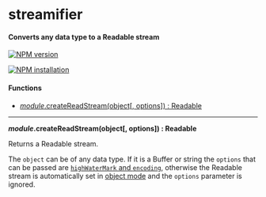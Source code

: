 streamifier
===========

#### Converts any data type to a Readable stream ####

[![NPM version](https://badge.fury.io/js/streamifier.png)](http://badge.fury.io/js/streamifier "Fury Version Badge")

[![NPM installation](https://nodei.co/npm/streamifier.png?mini=true)](https://nodei.co/npm/streamifier "NodeICO Badge")

#### Functions ####

- [_module_.createReadStream(object[, options]) : Readable](#createReadStream)

---

<a name="createReadStream"></a>
___module_.createReadStream(object[, options]) : Readable__

Returns a Readable stream.

The `object` can be of any data type. If it is a Buffer or string the `options` that can be passed are [`highWaterMark` and `encoding`](http://nodejs.org/api/stream.html#stream_new_stream_readable_options), otherwise the Readable stream is automatically set in [object mode](http://nodejs.org/api/stream.html#stream_object_mode) and the `options` parameter is ignored.